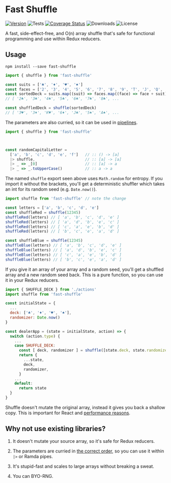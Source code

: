 # Fast Shuffle

[![Version](https://badge.fury.io/js/fast-shuffle.svg)](https://www.npmjs.com/package/fast-shuffle)
![Tests](https://github.com/philihp/fast-shuffle/workflows/tests/badge.svg)
[![Coverage Status](https://coveralls.io/repos/github/philihp/fast-shuffle/badge.svg?branch=master)](https://coveralls.io/github/philihp/fast-shuffle?branch=master)
![Downloads](https://img.shields.io/npm/dt/fast-shuffle)
![License](https://img.shields.io/npm/l/fast-shuffle)

A fast, side-effect-free, and O(n) array shuffle that's safe for functional programming and use within Redux reducers.

## Usage

```
npm install --save fast-shuffle
```

```js
import { shuffle } from 'fast-shuffle'

const suits = ['♣', '♦', '♥', '♠']
const faces = ['2', '3', '4', '5', '6', '7', '8', '9', 'T', 'J', 'Q', 'K', 'A']
const sortedDeck = suits.map((suit) => faces.map((face) => face + suit)).flat()
// [ '2♣', '3♣', '4♣', '5♣', '6♣', '7♣', '8♣', ...

const shuffledDeck = shuffle(sortedDeck)
// [ '3♥', '3♦', 'K♥', '6♦', 'J♣', '5♠', 'A♠', ...
```

The parameters are also curried, so it can be used in [pipelines](https://github.com/tc39/proposal-pipeline-operator).

```js
import { shuffle } from 'fast-shuffle'



const randomCapitalLetter =
  ['a', 'b', 'c', 'd', 'e', 'f']   // :: () -> [a]
  |> shuffle,                      // :: [a] -> [a]
  |> _ => _[0]                     // :: [a] -> a
  |> _ => _.toUpperCase()          // :: a -> a
```

The named `shuffle` export seen above uses `Math.random` for entropy. If you import it without the brackets, you'll get a deterministic shuffler which takes an int for its random seed (e.g. `Date.now()`).

```js
import shuffle from 'fast-shuffle' // note the change

const letters = ['a', 'b', 'c', 'd', 'e']
const shuffleRed = shuffle(12345)
shuffleRed(letters) // [ 'a', 'b', 'c', 'd', 'e' ]
shuffleRed(letters) // [ 'a', 'd', 'b', 'e', 'c' ]
shuffleRed(letters) // [ 'c', 'a', 'e', 'b', 'd' ]
shuffleRed(letters) // [ 'b', 'c', 'e', 'a', 'd' ]

const shuffleBlue = shuffle(12345)
shuffleBlue(letters) // [ 'a', 'b', 'c', 'd', 'e' ]
shuffleBlue(letters) // [ 'a', 'd', 'b', 'e', 'c' ]
shuffleBlue(letters) // [ 'c', 'a', 'e', 'b', 'd' ]
shuffleBlue(letters) // [ 'b', 'c', 'e', 'a', 'd' ]
```

If you give it an array of your array and a random seed, you'll get a shuffled array and a new random seed back. This is a pure function, so you can use it in your Redux reducers.

```js
import { SHUFFLE_DECK } from './actions'
import shuffle from 'fast-shuffle'

const initialState = {
  ...
  deck: ['♣', '♦', '♥', '♠'],
  randomizer: Date.now()
}

const dealerApp = (state = initialState, action) => {
  switch (action.type) {
    ...
    case SHUFFLE_DECK:
      const [ deck, randomizer ] = shuffle([state.deck, state.randomizer])
      return {
        ...state,
        deck,
        randomizer,
      }
    ...
    default:
      return state
  }
}
```

Shuffle doesn't mutate the original array, instead it gives you back a shallow copy. This is important for React and [performance reasons](https://redux.js.org/faq/performance).

## Why not use existing libraries?

1. It doesn't mutate your source array, so it's safe for Redux reducers.

2. The parameters are curried in [the correct order](https://www.youtube.com/watch?v=m3svKOdZijA), so you can use it within `|>` or Ramda pipes.

3. It's stupid-fast and scales to large arrays without breaking a sweat.

4. You can BYO-RNG.
